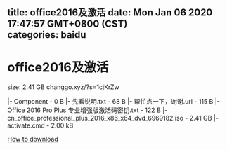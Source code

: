 
title: office2016及激活
date: Mon Jan 06 2020 17:47:57 GMT+0800 (CST)    
categories: baidu
---

# office2016及激活
size: 2.41 GB
 changgo.xyz/?s=1cjKrZw
 
|- Component - 0 B
|- 先看说明.txt - 68 B
|- 帮忙点一下，谢谢.url - 115 B
|- Office 2016 Pro Plus 专业增强版激活码密钥.txt - 122 B
|- cn_office_professional_plus_2016_x86_x64_dvd_6969182.iso - 2.41 GB
|- activate.cmd - 2.00 kB

[How to download](https://bpcam.bemobtrk.com/go/2ceec3aa-1ca2-46d6-b9ff-aaa5c184517c?jno=4599)